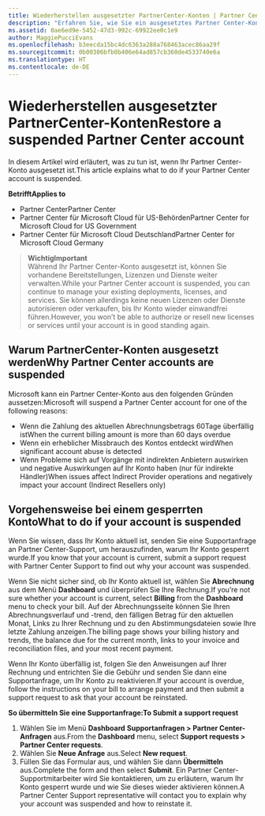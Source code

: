 ```yaml
---
title: Wiederherstellen ausgesetzter PartnerCenter-Konten | Partner Center
description: "Erfahren Sie, wie Sie ein ausgesetztes Partner Center-Konto wiederherstellen, warum Partner Center-Konten ausgesetzt werden, und wie Sie Ihr Konto verwenden können, während es ausgesetzt ist."
ms.assetid: 0ae6ed9e-5452-47d3-992c-69922ee0c1e9
author: MaggiePucciEvans
ms.openlocfilehash: b3eecda15bc4dc6363a288a768463acec86aa29f
ms.sourcegitcommit: 0b00306bfb0b406e64ad857cb360de4533740e6a
ms.translationtype: HT
ms.contentlocale: de-DE
---
```

# <a name="restore-a-suspended-partner-center-account"></a><span data-ttu-id="95b4f-103">Wiederherstellen ausgesetzter PartnerCenter-Konten</span><span class="sxs-lookup"><span data-stu-id="95b4f-103">Restore a suspended Partner Center account</span></span>

<span data-ttu-id="95b4f-104">In diesem Artikel wird erläutert, was zu tun ist, wenn Ihr Partner Center-Konto ausgesetzt ist.</span><span class="sxs-lookup"><span data-stu-id="95b4f-104">This article explains what to do if your Partner Center account is suspended.</span></span>

**<span data-ttu-id="95b4f-105">Betrifft</span><span class="sxs-lookup"><span data-stu-id="95b4f-105">Applies to</span></span>**

-  <span data-ttu-id="95b4f-106">Partner Center</span><span class="sxs-lookup"><span data-stu-id="95b4f-106">Partner Center</span></span>
-  <span data-ttu-id="95b4f-107">Partner Center für Microsoft Cloud für US-Behörden</span><span class="sxs-lookup"><span data-stu-id="95b4f-107">Partner Center for Microsoft Cloud for US Government</span></span>
-  <span data-ttu-id="95b4f-108">Partner Center für Microsoft Cloud Deutschland</span><span class="sxs-lookup"><span data-stu-id="95b4f-108">Partner Center for Microsoft Cloud Germany</span></span>

>**<span data-ttu-id="95b4f-109">Wichtig</span><span class="sxs-lookup"><span data-stu-id="95b4f-109">Important</span></span>**<br>
<span data-ttu-id="95b4f-110">Während Ihr Partner Center-Konto ausgesetzt ist, können Sie vorhandene Bereitstellungen, Lizenzen und Dienste weiter verwalten.</span><span class="sxs-lookup"><span data-stu-id="95b4f-110">While your Partner Center account is suspended, you can continue to manage your existing deployments, licenses, and services.</span></span> <span data-ttu-id="95b4f-111">Sie können allerdings keine neuen Lizenzen oder Dienste autorisieren oder verkaufen, bis Ihr Konto wieder einwandfrei führen.</span><span class="sxs-lookup"><span data-stu-id="95b4f-111">However, you won’t be able to authorize or resell new licenses or services until your account is in good standing again.</span></span>

## <a name="why-partner-center-accounts-are-suspended"></a><span data-ttu-id="95b4f-112">Warum PartnerCenter-Konten ausgesetzt werden</span><span class="sxs-lookup"><span data-stu-id="95b4f-112">Why Partner Center accounts are suspended</span></span>

<span data-ttu-id="95b4f-113">Microsoft kann ein Partner Center-Konto aus den folgenden Gründen aussetzen:</span><span class="sxs-lookup"><span data-stu-id="95b4f-113">Microsoft will suspend a Partner Center account for one of the following reasons:</span></span>

- <span data-ttu-id="95b4f-114">Wenn die Zahlung des aktuellen Abrechnungsbetrags 60Tage überfällig ist</span><span class="sxs-lookup"><span data-stu-id="95b4f-114">When the current billing amount is more than 60 days overdue</span></span> 
- <span data-ttu-id="95b4f-115">Wenn ein erheblicher Missbrauch des Kontos entdeckt wird</span><span class="sxs-lookup"><span data-stu-id="95b4f-115">When significant account abuse is detected</span></span>
- <span data-ttu-id="95b4f-116">Wenn Probleme sich auf Vorgänge mit indirekten Anbietern auswirken und negative Auswirkungen auf Ihr Konto haben (nur für indirekte Händler)</span><span class="sxs-lookup"><span data-stu-id="95b4f-116">When issues affect Indirect Provider operations and negatively impact your account (Indirect Resellers only)</span></span>

## <a name="what-to-do-if-your-account-is-suspended"></a><span data-ttu-id="95b4f-117">Vorgehensweise bei einem gesperrten Konto</span><span class="sxs-lookup"><span data-stu-id="95b4f-117">What to do if your account is suspended</span></span>

<span data-ttu-id="95b4f-118">Wenn Sie wissen, dass Ihr Konto aktuell ist, senden Sie eine Supportanfrage an Partner Center-Support, um herauszufinden, warum Ihr Konto gesperrt wurde.</span><span class="sxs-lookup"><span data-stu-id="95b4f-118">If you know that your account is current, submit a support request with Partner Center Support to find out why your account was suspended.</span></span> 

<span data-ttu-id="95b4f-119">Wenn Sie nicht sicher sind, ob Ihr Konto aktuell ist, wählen Sie **Abrechnung** aus dem Menü **Dashboard** und überprüfen Sie Ihre Rechnung.</span><span class="sxs-lookup"><span data-stu-id="95b4f-119">If you’re not sure whether your account is current, select **Billing** from the **Dashboard** menu to check your bill.</span></span> <span data-ttu-id="95b4f-120">Auf der Abrechnungsseite können Sie Ihren Abrechnungsverlauf und -trend, den fälligen Betrag für den aktuellen Monat, Links zu Ihrer Rechnung und zu den Abstimmungsdateien sowie Ihre letzte Zahlung anzeigen.</span><span class="sxs-lookup"><span data-stu-id="95b4f-120">The billing page shows your billing history and trends, the balance due for the current month, links to your invoice and reconciliation files, and your most recent payment.</span></span>

<span data-ttu-id="95b4f-121">Wenn Ihr Konto überfällig ist, folgen Sie den Anweisungen auf Ihrer Rechnung und entrichten Sie die Gebühr und senden Sie dann eine Supportanfrage, um Ihr Konto zu reaktivieren.</span><span class="sxs-lookup"><span data-stu-id="95b4f-121">If your account is overdue, follow the instructions on your bill to arrange payment and then submit a support request to ask that your account be reinstated.</span></span> 

**<span data-ttu-id="95b4f-122">So übermitteln Sie eine Supportanfrage:</span><span class="sxs-lookup"><span data-stu-id="95b4f-122">To Submit a support request</span></span>**

1.    <span data-ttu-id="95b4f-123">Wählen Sie im Menü **Dashboard** **Supportanfragen > Partner Center-Anfragen** aus.</span><span class="sxs-lookup"><span data-stu-id="95b4f-123">From the **Dashboard** menu, select **Support requests > Partner Center requests**.</span></span>
2.    <span data-ttu-id="95b4f-124">Wählen Sie **Neue Anfrage** aus.</span><span class="sxs-lookup"><span data-stu-id="95b4f-124">Select **New request**.</span></span> 
3.    <span data-ttu-id="95b4f-125">Füllen Sie das Formular aus, und wählen Sie dann **Übermitteln** aus.</span><span class="sxs-lookup"><span data-stu-id="95b4f-125">Complete the form and then select **Submit**.</span></span> <span data-ttu-id="95b4f-126">Ein Partner Center-Supportmitarbeiter wird Sie kontaktieren, um zu erläutern, warum Ihr Konto gesperrt wurde und wie Sie dieses wieder aktivieren können.</span><span class="sxs-lookup"><span data-stu-id="95b4f-126">A Partner Center Support representative will contact you to explain why your account was suspended and how to reinstate it.</span></span>



